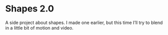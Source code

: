 # Shapes 2.0
A side project about shapes. I made one earlier, but this time I’ll try to blend in a little bit of motion and video.
